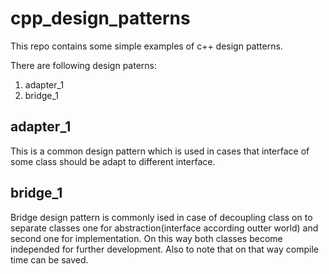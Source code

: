 # cpp_design_patterns
This repo contains some simple examples of c++ design patterns.

There are following design paterns:
1. adapter_1
2. bridge_1

## adapter_1 
This is a common design pattern which is used in cases that interface of some class should be adapt to different interface.

## bridge_1 
Bridge design pattern  is commonly ised in case of decoupling class on to separate classes one for abstraction(interface according outter world) and second one for implementation. On this way both classes become independed for further development. Also to note that on that way compile time can be saved.